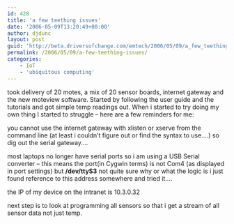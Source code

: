 ```yaml
---
id: 428
title: 'a few teething issues'
date: '2006-05-09T13:20:49+00:00'
author: djdunc
layout: post
guid: 'http://beta.driversofchange.com/emtech/2006/05/09/a_few_teething_issues/'
permalink: /2006/05/09/a-few-teething-issues/
categories:
    - IoT
    - 'ubiquitous computing'
---
```


took delivery of 20 motes, a mix of 20 sensor boards, internet gateway and the new moteview software. Started by following the user guide and the tutorials and got simple temp readings out. When i started to try doing my own thing I started to struggle – here are a few reminders for me:

you cannot use the internet gateway with xlisten or xserve from the command line (at least i couldn’t figure out or find the syntax to use….) so dig out the serial gateway….

most laptops no longer have serial ports so i am using a USB Serial converter – this means the port(in Cygwin terms) is not Com4 (as displayed in port settings) but **/dev/ttyS3** not quite sure why or what the logic is i just found reference to this address somewhere and tried it….

the IP of my device on the intranet is 10.3.0.32

next step is to look at programming all sensors so that i get a stream of all sensor data not just temp.